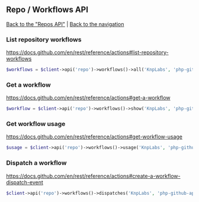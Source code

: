 ## Repo / Workflows API
[Back to the "Repos API"](../repos.md) | [Back to the navigation](../README.md)

### List repository workflows

https://docs.github.com/en/rest/reference/actions#list-repository-workflows

```php
$workflows = $client->api('repo')->workflows()->all('KnpLabs', 'php-github-api');
```

### Get a workflow

https://docs.github.com/en/rest/reference/actions#get-a-workflow

```php
$workflow = $client->api('repo')->workflows()->show('KnpLabs', 'php-github-api', $workflow);
```

### Get workflow usage

https://docs.github.com/en/rest/reference/actions#get-workflow-usage

```php
$usage = $client->api('repo')->workflows()->usage('KnpLabs', 'php-github-api', $workflow);
```

### Dispatch a workflow

https://docs.github.com/en/rest/reference/actions#create-a-workflow-dispatch-event

```php
$client->api('repo')->workflows()->dispatches('KnpLabs', 'php-github-api', $workflow, 'main');
```
